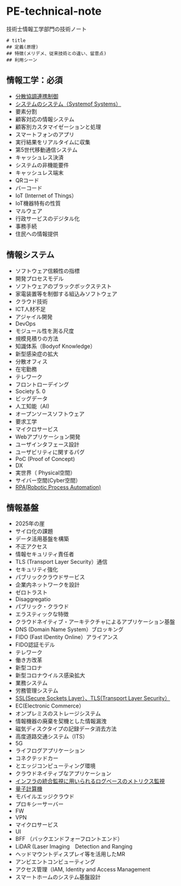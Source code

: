 # PE-technical-note
技術士情報工学部門の技術ノート
```
# title
## 定義(原理)
## 特徴(メリデメ、従来技術との違い、留意点)
## 利用シーン
```

## 情報工学：必須
* [分散協調連携制御](https://github.com/bacchi/PE-technical-note/blob/main/DistributedCooperativeCoordinatedControl.md)
* [システムのシステム（Systemof Systems）](https://github.com/bacchi/PE-technical-note/blob/main/SystemOfSystems.md)
* 要素分割
* 顧客対応の情報システム
* 顧客別カスタマイゼーションと処理
* スマートフォンのアプリ
* 実行結果をリアルタイムに収集
* 第5世代移動通信システム
* キャッシュレス決済
* システムの非機能要件
* キャッシュレス端末
* QRコード
* バーコード
* IoT (Internet of Things）
* IoT機器特有の性質
* マルウェア
* 行政サービスのデジタル化
* 事務手続
* 住民への情報提供

## 情報システム
* ソフトウェア信頼性の指標
* 開発プロセスモデル
* ソフトウェアのブラックボックステスト
* 家電装置等を制御する組込みソフトウェア
* クラウド技術
* ICT人材不足
* アジャイル開発
* DevOps
* モジュール性を測る尺度
* 規模見積りの方法
* 知識体系（Bodyof Knowledge）
* 新型感染症の拡大
* 分散オフィス
* 在宅勤務
* テレワーク
* フロントローデイング
* Society 5. 0
* ビッグデータ
* 人工知能（AI)
* オープンソースソフトウェア
* 要求工学
* マイクロサービス
* Webアプリケーション開発
* ユーザインタフェース設計
* ユーザビリティに関するパグ
* PoC (Proof of Concept)
* DX
* 実世界（ Physical空間）
* サイバー空間(Cyber空間）
* [RPA(Robotic Process Automation)](https://github.com/bacchi/PE-technical-note/blob/main/RPA.md)

## 情報基盤
* 2025年の崖
* サイロ化の課題
* データ活用基盤を構築
* 不正アクセス
* 情報セキュリティ責任者
* TLS (Transport Layer Security）通信
* セキュリティ強化
* パブリッククラウドサービス
* 企業内ネットワークを設計
* ゼロトラスト
* Disaggregatio
* パブリック・クラウド
* エラスティックな特徴
* クラウドネイティブ・アーキテクチャによるアプリケーション基盤
* DNS (Domain Name System）ブロッキング
* FIDO (Fast IDentity Online）アライアンス
* FIDO認証モデル
* テレワーク
* 働き方改革
* 新型コロナ
* 新型コロナウイルス感染拡大
* 業務システム
* 労務管理システム
* [SSL(Secure Sockets Layer）、TLS(Transport Layer Security）](https://github.com/bacchi/PE-technical-note/blob/main/SSL.md)
* EC(Electronic Commerce）
* オンプレミスのストレージシステム
* 情報機器の廃棄を契機とした情報漏洩
* 磁気ディスクタイプの記録データ消去方法
* 高度道路交通システム（ITS）
* 5G
* ライフログアプリケーション
* コネクテッドカー
* とエッジコンピューティング環境
* クラウドネイティブなアプリケーション
* [インフラの統合監視に用いられるログベースのメトリクス監視](https://github.com/bacchi/PE-technical-note/blob/main/LogbaseMetricsMonitoring.md)
* [量子計算機](https://github.com/bacchi/PE-technical-note/blob/main/QuantumComputer.md)
* モバイルエッジクラウド
* プロキシーサーバー
* FW
* VPN
* マイクロサービス
* UI
* BFF （バックエンドフォーフロントエンド）
* LiDAR (Laser Imaging　Detection and Ranging
* ヘッドマウントディスプレイ等を活用したMR
* アンビエントコンビューティング
* アクセス管理（IAM, Identity and Access Management
* スマートホームのシステム基盤設計
